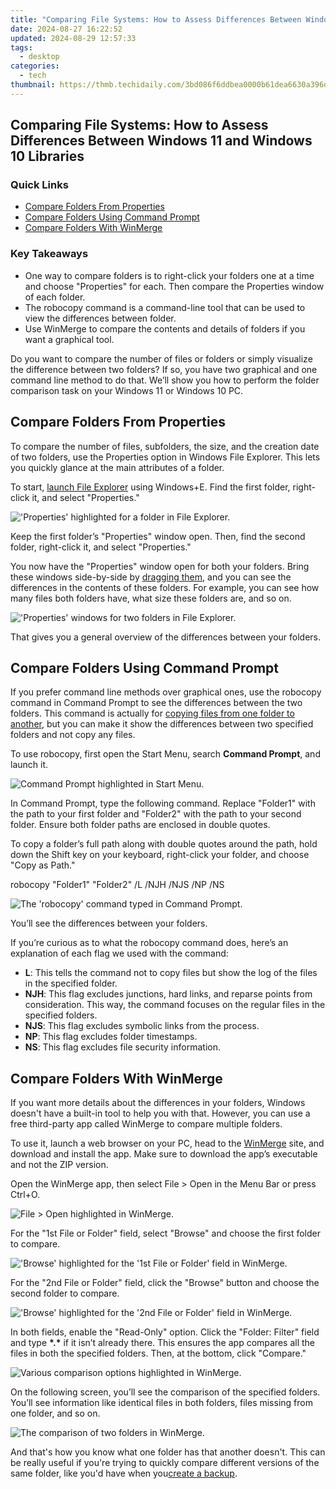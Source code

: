 ```yaml
---
title: "Comparing File Systems: How to Assess Differences Between Windows 11 and Windows 10 Libraries"
date: 2024-08-27 16:22:52
updated: 2024-08-29 12:57:33
tags:
  - desktop
categories:
  - tech
thumbnail: https://thmb.techidaily.com/3bd086f6ddbea0000b61dea6630a396d485fdb4d681690353291c54c1139b976.png
---
```


## Comparing File Systems: How to Assess Differences Between Windows 11 and Windows 10 Libraries

### Quick Links

* [Compare Folders From Properties](https://tech-recovery.techidaily.com/the-ultimate-fix-for-when-youtube-comments-wont-load/)
* [Compare Folders Using Command Prompt](https://video-capture.techidaily.com/new-in-2024-exacting-speech-recognition-via-googles-precision-tools/)
* [Compare Folders With WinMerge](https://win-howtos.techidaily.com/how-to-repair-when-your-macs-trackpad-wont-respond/)

### Key Takeaways

* One way to compare folders is to right-click your folders one at a time and choose "Properties" for each. Then compare the Properties window of each folder.
* The robocopy command is a command-line tool that can be used to view the differences between folder.
* Use WinMerge to compare the contents and details of folders if you want a graphical tool.

 Do you want to compare the number of files or folders or simply visualize the difference between two folders? If so, you have two graphical and one command line method to do that. We’ll show you how to perform the folder comparison task on your Windows 11 or Windows 10 PC.

##  Compare Folders From Properties

 To compare the number of files, subfolders, the size, and the creation date of two folders, use the Properties option in Windows File Explorer. This lets you quickly glance at the main attributes of a folder.

 To start, [launch File Explorer](https://pokemon-go-android.techidaily.com/how-to-get-and-use-pokemon-go-promo-codes-on-realme-c67-4g-drfone-by-drfone-virtual-android/) using Windows+E. Find the first folder, right-click it, and select "Properties."

!['Properties' highlighted for a folder in File Explorer.](https://static1.howtogeekimages.com/wordpress/wp-content/uploads/2024/01/1-folder-properties.jpg) 

 Keep the first folder’s "Properties" window open. Then, find the second folder, right-click it, and select "Properties."

 You now have the "Properties" window open for both your folders. Bring these windows side-by-side by [dragging them](https://extra-resources.techidaily.com/mastering-complex-video-effects-and-transitions-in-gopro-studio/), and you can see the differences in the contents of these folders. For example, you can see how many files both folders have, what size these folders are, and so on.

!['Properties' windows for two folders in File Explorer.](https://static1.howtogeekimages.com/wordpress/wp-content/uploads/2024/01/2-compare-folder-properties.jpg) 

 That gives you a general overview of the differences between your folders.

##  Compare Folders Using Command Prompt

 If you prefer command line methods over graphical ones, use the robocopy command in Command Prompt to see the differences between the two folders. This command is actually for [copying files from one folder to another](https://twitter-videos.techidaily.com/new-in-2024-gain-twitter-gifs-for-pc-download-made-simple/), but you can make it show the differences between two specified folders and not copy any files.

 To use robocopy, first open the Start Menu, search **Command Prompt**, and launch it.

![Command Prompt highlighted in Start Menu.](https://static1.howtogeekimages.com/wordpress/wp-content/uploads/2024/01/3-launch-command-prompt.jpg) 

 In Command Prompt, type the following command. Replace "Folder1" with the path to your first folder and "Folder2" with the path to your second folder. Ensure both folder paths are enclosed in double quotes.

 To copy a folder’s full path along with double quotes around the path, hold down the Shift key on your keyboard, right-click your folder, and choose "Copy as Path."

robocopy "Folder1" "Folder2" /L /NJH /NJS /NP /NS

![The 'robocopy' command typed in Command Prompt.](https://static1.howtogeekimages.com/wordpress/wp-content/uploads/2024/01/4-compare-folders-command-prompt.jpg) 

 You’ll see the differences between your folders.

 If you’re curious as to what the robocopy command does, here’s an explanation of each flag we used with the command:

* **L**: This tells the command not to copy files but show the log of the files in the specified folder.
* **NJH**: This flag excludes junctions, hard links, and reparse points from consideration. This way, the command focuses on the regular files in the specified folders.
* **NJS**: This flag excludes symbolic links from the process.
* **NP**: This flag excludes folder timestamps.
* **NS**: This flag excludes file security information.

##  Compare Folders With WinMerge

 If you want more details about the differences in your folders, Windows doesn't have a built-in tool to help you with that. However, you can use a free third-party app called WinMerge to compare multiple folders.

 To use it, launch a web browser on your PC, head to the [WinMerge](https://winmerge.org/downloads/?lang=en) site, and download and install the app. Make sure to download the app’s executable and not the ZIP version.

 Open the WinMerge app, then select File > Open in the Menu Bar or press Ctrl+O.

![File > Open highlighted in WinMerge.](https://static1.howtogeekimages.com/wordpress/wp-content/uploads/2024/01/5-open-folder-winmerge.jpg) 

 For the "1st File or Folder" field, select "Browse" and choose the first folder to compare.

!['Browse' highlighted for the '1st File or Folder' field in WinMerge.](https://static1.howtogeekimages.com/wordpress/wp-content/uploads/2024/01/6-add-first-folder-winmerge.jpg) 

 For the "2nd File or Folder" field, click the "Browse" button and choose the second folder to compare.

!['Browse' highlighted for the '2nd File or Folder' field in WinMerge.](https://static1.howtogeekimages.com/wordpress/wp-content/uploads/2024/01/7-add-second-folder-winmerge.jpg) 

 In both fields, enable the "Read-Only" option. Click the "Folder: Filter" field and type **\*.\*** if it isn’t already there. This ensures the app compares all the files in both the specified folders. Then, at the bottom, click "Compare."

![Various comparison options highlighted in WinMerge.](https://static1.howtogeekimages.com/wordpress/wp-content/uploads/2024/01/8-configure-comparison-options-winmerge.jpg) 

 On the following screen, you’ll see the comparison of the specified folders. You’ll see information like identical files in both folders, files missing from one folder, and so on.

![The comparison of two folders in WinMerge.](https://static1.howtogeekimages.com/wordpress/wp-content/uploads/2024/01/9-folder-comparison-winmerge.jpg) 

 And that's how you know what one folder has that another doesn't. This can be really useful if you're trying to quickly compare different versions of the same folder, like you'd have when you[create a backup](https://activate-lock.techidaily.com/in-2024-how-to-bypass-icloud-by-checkra1n-even-on-iphone-14-pro-max-if-youve-tried-everything-by-drfone-ios/).

<ins class="adsbygoogle"
     style="display:block"
     data-ad-format="autorelaxed"
     data-ad-client="ca-pub-7571918770474297"
     data-ad-slot="1223367746"></ins>



<ins class="adsbygoogle"
     style="display:block"
     data-ad-client="ca-pub-7571918770474297"
     data-ad-slot="8358498916"
     data-ad-format="auto"
     data-full-width-responsive="true"></ins>

